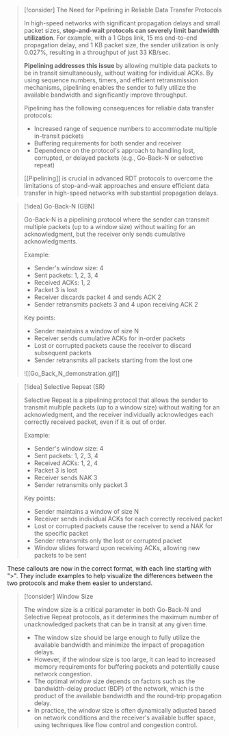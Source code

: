 > [!consider] The Need for Pipelining in Reliable Data Transfer Protocols
>
> In high-speed networks with significant propagation delays and small packet sizes, **stop-and-wait protocols can severely limit bandwidth utilization**. For example, with a 1 Gbps link, 15 ms end-to-end propagation delay, and 1 KB packet size, the sender utilization is only 0.027%, resulting in a throughput of just 33 KB/sec.
>
> **Pipelining addresses this issue** by allowing multiple data packets to be in transit simultaneously, without waiting for individual ACKs. By using sequence numbers, timers, and efficient retransmission mechanisms, pipelining enables the sender to fully utilize the available bandwidth and significantly improve throughput.
>
> Pipelining has the following consequences for reliable data transfer protocols:
> - Increased range of sequence numbers to accommodate multiple in-transit packets
> - Buffering requirements for both sender and receiver
> - Dependence on the protocol's approach to handling lost, corrupted, or delayed packets (e.g., Go-Back-N or selective repeat)
>
> [[Pipelining]] is crucial in advanced RDT protocols to overcome the limitations of stop-and-wait approaches and ensure efficient data transfer in high-speed networks with substantial propagation delays.


> [!idea] Go-Back-N (GBN)
> 
> Go-Back-N is a pipelining protocol where the sender can transmit multiple packets (up to a window size) without waiting for an acknowledgment, but the receiver only sends cumulative acknowledgments.
>
> Example:
> - Sender's window size: 4
> - Sent packets: 1, 2, 3, 4
> - Received ACKs: 1, 2
> - Packet 3 is lost
> - Receiver discards packet 4 and sends ACK 2
> - Sender retransmits packets 3 and 4 upon receiving ACK 2
>
> Key points:
> - Sender maintains a window of size N
> - Receiver sends cumulative ACKs for in-order packets
> - Lost or corrupted packets cause the receiver to discard subsequent packets
> - Sender retransmits all packets starting from the lost one
>   
>![[Go_Back_N_demonstration.gif]]

> [!idea] Selective Repeat (SR)
>
> Selective Repeat is a pipelining protocol that allows the sender to transmit multiple packets (up to a window size) without waiting for an acknowledgment, and the receiver individually acknowledges each correctly received packet, even if it is out of order.
>
> Example:
> - Sender's window size: 4
> - Sent packets: 1, 2, 3, 4
> - Received ACKs: 1, 2, 4
> - Packet 3 is lost
> - Receiver sends NAK 3
> - Sender retransmits only packet 3
>
> Key points:
> - Sender maintains a window of size N
> - Receiver sends individual ACKs for each correctly received packet
> - Lost or corrupted packets cause the receiver to send a NAK for the specific packet
> - Sender retransmits only the lost or corrupted packet
> - Window slides forward upon receiving ACKs, allowing new packets to be sent

These callouts are now in the correct format, with each line starting with ">". They include examples to help visualize the differences between the two protocols and make them easier to understand.



> [!consider] Window Size
>
> The window size is a critical parameter in both Go-Back-N and Selective Repeat protocols, as it determines the maximum number of unacknowledged packets that can be in transit at any given time.
>
> - The window size should be large enough to fully utilize the available bandwidth and minimize the impact of propagation delays.
> - However, if the window size is too large, it can lead to increased memory requirements for buffering packets and potentially cause network congestion.
> - The optimal window size depends on factors such as the bandwidth-delay product (BDP) of the network, which is the product of the available bandwidth and the round-trip propagation delay.
> - In practice, the window size is often dynamically adjusted based on network conditions and the receiver's available buffer space, using techniques like flow control and congestion control.
